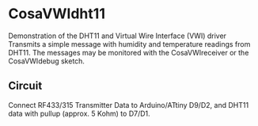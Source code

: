 CosaVWIdht11
=============
Demonstration of the DHT11 and Virtual Wire Interface (VWI) driver
Transmits a simple message with humidity and temperature readings from 
DHT11. The messages may be monitored with the CosaVWIreceiver or 
the CosaVWIdebug sketch.

Circuit
-------
Connect RF433/315 Transmitter Data to Arduino/ATtiny D9/D2,
and DHT11 data with pullup (approx. 5 Kohm) to D7/D1. 
